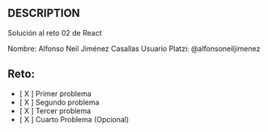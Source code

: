 ## DESCRIPTION

Solución al reto 02 de React

Nombre: Alfonso Neil Jiménez Casallas
Usuario Platzi: @alfonsoneiljimenez

## Reto:
  - [ X ] Primer problema
  - [ X ] Segundo problema
  - [ X ] Tercer problema
  - [ X ] Cuarto Problema (Opcional)